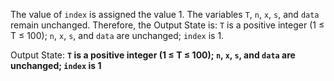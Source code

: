 The value of `index` is assigned the value 1. The variables `T`, `n`, `x`, `s`, and `data` remain unchanged. Therefore, the Output State is: `T` is a positive integer (1 ≤ T ≤ 100); `n`, `x`, `s`, and `data` are unchanged; `index` is 1.

Output State: **`T` is a positive integer (1 ≤ T ≤ 100); `n`, `x`, `s`, and `data` are unchanged; `index` is 1**